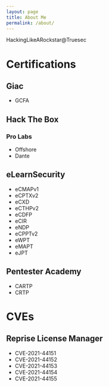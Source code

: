 ```yaml
---
layout: page
title: About Me
permalink: /about/
---
```


HackingLikeARockstar@Truesec

# Certifications

## Giac

- GCFA 

## Hack The Box

### Pro Labs

- Offshore
- Dante

## eLearnSecurity

- eCMAPv1
- eCPTXv2
- eCXD
- eCTHPv2
- eCDFP
- eCIR
- eNDP
- eCPPTv2
- eWPT
- eMAPT
- eJPT

## Pentester Academy

- CARTP
- CRTP

# CVEs

## Reprise License Manager

- CVE-2021-44151
- CVE-2021-44152
- CVE-2021-44153
- CVE-2021-44154
- CVE-2021-44155
